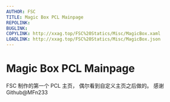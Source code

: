 ```yaml
---
AUTHOR: FSC
TITLE: Magic Box PCL Mainpage
REPOLINK:
BUGLINK:
COPYLINK: http://xxag.top/FSC%20Statics/Misc/MagicBox.xaml
LOADLINK: http://xxag.top/FSC%20Statics/Misc/MagicBox.json
---
```


# Magic Box PCL Mainpage
FSC 制作的第一个 PCL 主页， 偶尔看到自定义主页之后做的。
感谢 Github@MFn233
